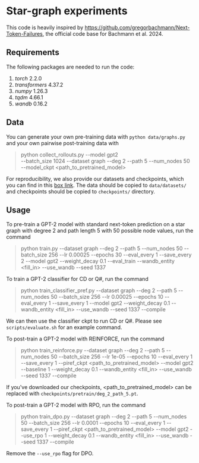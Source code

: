 # Star-graph experiments

This code is heavily inspired by https://github.com/gregorbachmann/Next-Token-Failures, the official code base for Bachmann et al. 2024.

## Requirements
The following packages are needed to run the code:
1. *torch* 2.2.0
2. *transformers* 4.37.2
3. *numpy* 1.26.3
4. *tqdm* 4.66.1
5. *wandb* 0.16.2

## Data
You can generate your own pre-training data with `python data/graphs.py` and your own pairwise post-training data with
> python collect_rollouts.py --model gpt2 \
    --batch_size 1024 --dataset graph --deg 2 --path 5 --num_nodes 50 \
    --model_ckpt <path_to_pretrained_model>

For reproducibility, we also provide our datasets and checkpoints, which you can find in this [box link](https://cornell.box.com/s/ustn3954a5o3viohayvp6nr956kx8tfe). The data should be copied to `data/datasets/` and checkpoints should be copied to `checkpoints/` directory.

## Usage

To pre-train a GPT-2 model with standard next-token prediction on a star graph with degree 2 and path length 5 with 50 possible node values, run the command
> python train.py --dataset graph --deg 2 --path 5 --num_nodes 50 --batch_size 256 --lr 0.00025 --epochs 30 --eval_every 1 --save_every 2 --model gpt2 --weight_decay 0.1 --eval_train --wandb_entity <fill_in> --use_wandb --seed 1337

To train a GPT-2 classifier for CD or Q#, run the command
> python train_classifier_pref.py --dataset graph --deg 2 --path 5 --num_nodes 50 --batch_size 256 --lr 0.00025 --epochs 10 --eval_every 1 --save_every 1 --model gpt2 --weight_decay 0.1 --wandb_entity <fill_in> --use_wandb --seed 1337 --compile

We can then use the classifier ckpt to run CD or Q#. Please see `scripts/evaluate.sh` for an example command.

To post-train a GPT-2 model with REINFORCE, run the command
> python train_reinforce.py --dataset graph --deg 2 --path 5 --num_nodes 50 --batch_size 256 --lr 1e-05 --epochs 10 --eval_every 1 --save_every 1 --piref_ckpt <path_to_pretrained_model> --model gpt2 --baseline 1 --weight_decay 0.1 --wandb_entity <fill_in> --use_wandb --seed 1337 --compile

If you've downloaded our checkpoints, <path_to_pretrained_model> can be replaced with `checkpoints/pretrain/deg_2_path_5.pt`.

To post-train a GPT-2 model with RPO, run the command
> python train_dpo.py --dataset graph --deg 2 --path 5 --num_nodes 50 --batch_size 256 --lr 0.0001 --epochs 10 --eval_every 1 --save_every 1 --piref_ckpt <path_to_pretrained_model> --model gpt2 --use_rpo 1 --weight_decay 0.1 --wandb_entity <fill_in> --use_wandb --seed 1337 --compile

Remove the `--use_rpo` flag for DPO.
